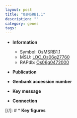 ```yaml
---
layout: post
title: "OsMSRB1.1"
description: ""
category: genes
tags: 
---
```


* **Information**  
    + Symbol: OsMSRB1.1  
    + MSU: [LOC_Os06g27760](http://rice.uga.edu/cgi-bin/ORF_infopage.cgi?orf=LOC_Os06g27760)  
    + RAPdb: [Os06g0472000](http://rapdb.dna.affrc.go.jp/viewer/gbrowse_details/irgsp1?name=Os06g0472000)  

* **Publication**  

* **Genbank accession number**  

* **Key message**  

* **Connection**  

[//]: # * **Key figures**  



